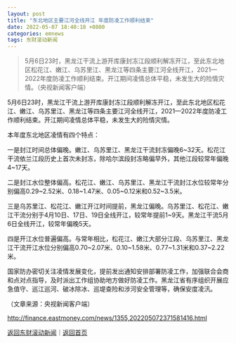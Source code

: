 ```yaml
---
layout: post
title: "东北地区主要江河全线开江 年度防凌工作顺利结束"
date: 2022-05-07 18:40:18 +0800
categories: emnews
tags: 东财滚动新闻
---
```

> 5月6日23时，黑龙江干流上游开库康封冻江段顺利解冻开江，至此东北地区松花江、嫩江、乌苏里江、黑龙江等四条主要江河全线开江，2021—2022年度防凌工作顺利结束。开江期间凌情总体平稳，未发生大的险情灾情。（央视新闻客户端）

<p>5月6日23时，黑龙江干流上游开库康封冻江段顺利解冻开江，至此东北地区松花江、嫩江、乌苏里江、黑龙江等四条主要江河全线开江，2021—2022年度防凌工作顺利结束。开江期间凌情总体平稳，未发生大的险情灾情。</p>
 <p>本年度东北地区凌情有四个特点：</p>
 <p>一是封江时间总体偏晚。嫩江、乌苏里江、黑龙江干流封冻偏晚6~32天。松花江干流依兰江段历史上首次未封冻，除哈尔滨段封冻略偏早外，其他江段较常年偏晚4~17天。</p>
 <p>二是封江水位整体偏高。松花江、嫩江、乌苏里江、黑龙江干流封江水位较常年分别偏高0.29~2.52米、0.18~1.47米、0.05~0.12米和0.52~3.5米。</p>
 <p>三是乌苏里江、松花江、嫩江开江时间提前，黑龙江偏晚。乌苏里江、松花江、嫩江干流分别于4月10日、17日、19日全线开江，较常年提前1~9天。黑龙江干流5月6日全线开江，较常年偏晚5天。</p>
 <p>四是开江水位普遍偏高。与常年相比，松花江、嫩江大部分江段、乌苏里江、黑龙江干流开江水位分别偏高0.70~2.07米、0.10~1.58米、0.77~1.31米和0.37~2.22米。</p>
 <p>国家防办密切关注凌情发展变化，提前发出通知安排部署防凌工作，加强联合会商和点对点指导，及时派出工作组协助地方做好防凌工作。黑龙江省有序组织开展应急值守、巡江巡河、破冰除冰、巡堤查险和涉河安全管理等，确保安度凌汛。</p><p class="em_media">（文章来源：央视新闻客户端）</p>

<http://finance.eastmoney.com/news/1355,202205072371581416.html>

[返回东财滚动新闻](//finews.withounder.com/emnews/)｜[返回首页](//finews.withounder.com/)